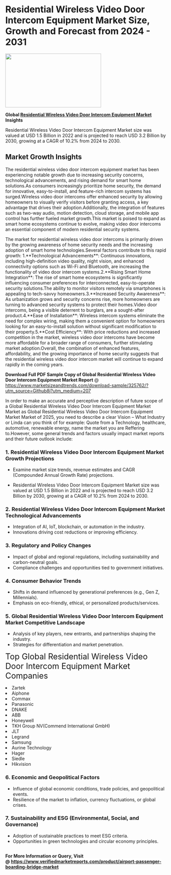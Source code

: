 <H1>Residential Wireless Video Door Intercom Equipment Market Size, Growth and Forecast from 2024 - 2031</H1><img class="aligncenter size-medium wp-image-584254" src="https://thirdeyenews.in/wp-content/uploads/2024/09/Global-Market-Research-300x168.jpeg" alt="" width="300" height="168" /><p><strong>Global&nbsp;<a href="https://www.marketsizeandtrends.com/download-sample/325762/?utm_source=Github8j?utm_medium=207">Residential Wireless Video Door Intercom Equipment Market</a> Insights</strong></p><p>Residential Wireless Video Door Intercom Equipment Market size was valued at USD 1.5 Billion in 2022 and is projected to reach USD 3.2 Billion by 2030, growing at a CAGR of 10.2% from 2024 to 2030.</p><p><h2>Market Growth Insights</h2> <p>The residential wireless video door intercom equipment market has been experiencing notable growth due to increasing security concerns, technological advancements, and rising demand for smart home solutions.As consumers increasingly prioritize home security, the demand for innovative, easy-to-install, and feature-rich intercom systems has surged.Wireless video door intercoms offer enhanced security by allowing homeowners to visually verify visitors before granting access, a key advantage that drives their adoption.Additionally, the integration of features such as two-way audio, motion detection, cloud storage, and mobile app control has further fueled market growth.This market is poised to expand as smart home ecosystems continue to evolve, making video door intercoms an essential component of modern residential security systems.</p> <p>The market for residential wireless video door intercoms is primarily driven by the growing awareness of home security needs and the increasing adoption of smart home technologies.Several factors contribute to this rapid growth: 1.**Technological Advancements**: Continuous innovations, including high-definition video quality, night vision, and enhanced connectivity options such as Wi-Fi and Bluetooth, are increasing the functionality of video door intercom systems.2.**Rising Smart Home Integration**: The rise of smart home ecosystems is significantly influencing consumer preferences for interconnected, easy-to-operate security solutions.The ability to monitor visitors remotely via smartphones is appealing to tech-savvy homeowners.3.**Increased Security Awareness**: As urbanization grows and security concerns rise, more homeowners are turning to advanced security systems to protect their homes.Video door intercoms, being a visible deterrent to burglars, are a sought-after product.4.**Ease of Installation**: Wireless intercom systems eliminate the need for complex wiring, making them a convenient option for homeowners looking for an easy-to-install solution without significant modification to their property.5.**Cost Efficiency**: With price reductions and increased competition in the market, wireless video door intercoms have become more affordable for a broader range of consumers, further stimulating market adoption.Overall, the combination of enhanced features, affordability, and the growing importance of home security suggests that the residential wireless video door intercom market will continue to expand rapidly in the coming years.<p><span class=""><strong>Download Full PDF Sample Copy of Global Residential Wireless Video Door Intercom Equipment Market Report</strong> @ <a href="https://www.marketsizeandtrends.com/download-sample/325762/?utm_source=Github8j?utm_medium=207" target="_blank">https://www.marketsizeandtrends.com/download-sample/325762/?utm_source=Github8j?utm_medium=207</a></span></p><p>In order to make an accurate and perceptive description of future scope of a Global&nbsp;Residential Wireless Video Door Intercom Equipment Market Market as Global&nbsp;Residential Wireless Video Door Intercom Equipment Market Market of 2025, you need to describe a clear Vision &ndash; What Industry or Linda can you think of for example: Quote from a Technology, healthcare, automotive, renewable energy, name the market you are Reffering to.However, some general trends and factors usually impact market reports and their future outlook include:</p><h3>1.&nbsp;<strong>Residential Wireless Video Door Intercom Equipment Market Growth Projections</strong></h3><ul><li>Examine market size trends, revenue estimates and CAGR (Compounded Annual Growth Rate) projections.</li><li><p>Residential Wireless Video Door Intercom Equipment Market size was valued at USD 1.5 Billion in 2022 and is projected to reach USD 3.2 Billion by 2030, growing at a CAGR of 10.2% from 2024 to 2030.</p></li></ul><h3>2.&nbsp;<strong>Residential Wireless Video Door Intercom Equipment Market Technological Advancements</strong></h3><ul><li>Integration of AI, IoT, blockchain, or automation in the industry.</li><li>Innovations driving cost reductions or improving efficiency.</li></ul><h3>3.&nbsp;<strong>Regulatory and Policy Changes</strong></h3><ul><li>Impact of global and regional regulations, including sustainability and carbon-neutral goals.</li><li>Compliance challenges and opportunities tied to government initiatives.</li></ul><h3>4.&nbsp;<strong>Consumer Behavior Trends</strong></h3><ul><li>Shifts in demand influenced by generational preferences (e.g., Gen Z, Millennials).</li><li>Emphasis on eco-friendly, ethical, or personalized products/services.</li></ul><h3>5.&nbsp;<strong>Global Residential Wireless Video Door Intercom Equipment Market Competitive Landscape</strong></h3><ul><li>Analysis of key players, new entrants, and partnerships shaping the industry.</li><li>Strategies for differentiation and market penetration.</li></ul><p data-pm-slice="1 1 []"><span style="color: inherit; font-family: inherit; font-size: 25px;">Top Global Residential Wireless Video Door Intercom Equipment Market Companies</span></p><div class="" data-test-id=""><p><li>Zartek</li><li> Aiphone</li><li> Commax</li><li> Panasonic</li><li> DNAKE</li><li> ABB</li><li> Honeywell</li><li> TKH Group NV(Commend International GmbH)</li><li> JLT</li><li> Legrand</li><li> Samsung</li><li> Aurine Technology</li><li> Hager</li><li> Siedle</li><li> Hikvision</li></p></div><h3>6.&nbsp;<strong>Economic and Geopolitical Factors</strong></h3><ul><li>Influence of global economic conditions, trade policies, and geopolitical events.</li><li>Resilience of the market to inflation, currency fluctuations, or global crises.</li></ul><h3>7.&nbsp;<strong>Sustainability and ESG (Environmental, Social, and Governance)</strong></h3><ul><li>Adoption of sustainable practices to meet ESG criteria.</li><li>Opportunities in green technologies and circular economy principles.</li></ul><h2><strong style="font-size: 14px;">For More Information or Query, Visit @&nbsp;</strong><a style="background-color: #ffffff; font-size: 14px;" href="https://www.marketsizeandtrends.com/report/residential-wireless-video-door-intercom-equipment-market/" target="_blank">https://www.verifiedmarketreports.com/product/airport-passenger-boarding-bridge-market</a></h2>